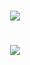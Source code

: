 <h1 align="center">
 <img src="https://us.zonerama.com/photos/1006387501_1361x626_16.jpg" />
</h1>
<h1 align="center">
 <img src="https://us.zonerama.com/photos/1006387502_796x260.jpg" />
</h1>
                                                    
